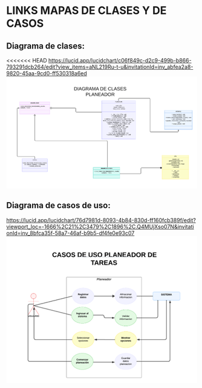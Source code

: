 # LINKS MAPAS DE CLASES Y DE CASOS

## Diagrama de clases:
<<<<<<< HEAD
https://lucid.app/lucidchart/c06f849c-d2c9-499b-b866-793291dcb264/edit?view_items=aNL219Ru-t-u&invitationId=inv_abfea2a8-9820-45aa-9cd0-ff530318a6ed
![1](<Imagenes/Clase UML.png>)

## Diagrama de casos de uso:
https://lucid.app/lucidchart/76d7981d-8093-4b84-830d-ff160fcb389f/edit?viewport_loc=-1666%2C21%2C3479%2C1896%2C.Q4MUjXso07N&invitationId=inv_8bfca35f-58a7-46af-b9b5-df4fe0e93c07
![2](<Imagenes/Diagrama de caso de uso .png>)
